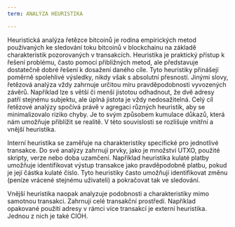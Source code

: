```yaml
---
term: ANALÝZA HEURISTIKA

---
```

Heuristická analýza řetězce bitcoinů je rodina empirických metod používaných ke sledování toku bitcoinů v blockchainu na základě charakteristik pozorovaných v transakcích. Heuristika je praktický přístup k řešení problému, často pomocí přibližných metod, ale představuje dostatečně dobré řešení k dosažení daného cíle. Tyto heuristiky přinášejí poměrně spolehlivé výsledky, nikdy však s absolutní přesností. Jinými slovy, řetězová analýza vždy zahrnuje určitou míru pravděpodobnosti vyvozených závěrů. Například lze s větší či menší jistotou odhadnout, že dvě adresy patří stejnému subjektu, ale úplná jistota je vždy nedosažitelná. Celý cíl řetězové analýzy spočívá právě v agregaci různých heuristik, aby se minimalizovalo riziko chyby. Je to svým způsobem kumulace důkazů, která nám umožňuje přiblížit se realitě. V této souvislosti se rozlišuje vnitřní a vnější heuristika.

Interní heuristika se zaměřuje na charakteristiky specifické pro jednotlivé transakce. Do své analýzy zahrnují prvky, jako je množství UTXO, použité skripty, verze nebo doba uzamčení. Například heuristika kulaté platby umožňuje identifikovat výstup transakce jako pravděpodobně platbu, pokud je její částka kulaté číslo. Tyto heuristiky často umožňují identifikovat změnu (peníze vrácené stejnému uživateli) a pokračovat tak ve sledování.

Vnější heuristika naopak analyzuje podobnosti a charakteristiky mimo samotnou transakci. Zahrnují celé transakční prostředí. Například opakované použití adresy v rámci více transakcí je externí heuristika. Jednou z nich je také CIOH.